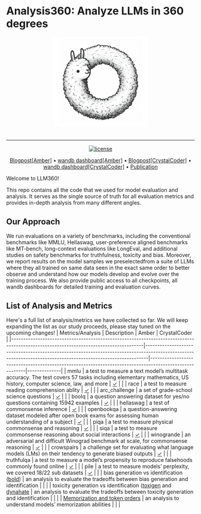 # Analysis360: Analyze LLMs in 360 degrees

<div align="center">
   <img src="./docs/imgs/llm360-big.png" height=50% width=50%><br><br>
</div>

---

<p align="center">
   <a href="https://github.com/LLM360/Analysis360/blob/dev/LICENSE"><img src="https://img.shields.io/badge/license-Apache%202.0-blue.svg" alt="license"></a>
</p>
<p align="center">
  <a href="">Blogpost[Amber]</a> •
  <a href="">wandb dashboard[Amber]</a> •
  <a href="">Blogpost[CrystalCoder]</a> •
  <a href="">wandb dashboard[CrystalCoder]</a> •
  <a href="">Publication</a>
</p>
Welcome to LLM360!

This repo contains all the code that we used for model evaluation and analysis. It serves as the single source of truth for all evaluation metrics and provides in-depth analysis from many different angles.

## Our Approach 

We run evaluations on a variety of benchmarks, including the conventional benchmarks like MMLU, Hellaswag, user-preference aligned benchmarks like MT-bench, long-context evaluations like LongEval, and additional studies on safety benchmarks for truthfulness, toxicity and bias. Moreover, we report results on the model samples we preselectedfrom a suite of LLMs where they all trained on same data seen in the exact same order to better observe and understand how our models develop and evolve over the training process. We also provide public access to all checkpoints, all wandb dashboards for detailed training and evaluation curves.

## List of Analysis and Metrics

Here's a full list of analysis/metrics we have collected so far. We will keep expanding the list as our study proceeds, please stay tuned on the upcoming changes!
| Metrics/Analysis                                                                                                                    | Description                                                                                                                                                 | Amber                                                                                                  | CrystalCoder |
|-------------------------------------------------------------------------------------------------------------------------------------|-------------------------------------------------------------------------------------------------------------------------------------------------------------|--------------------------------------------------------------------------------------------------------|--------------|
| mmlu                                                                                                                                | a test to measure a text model’s multitask accuracy. The test covers 57 tasks including elementary mathematics, US history, computer science, law, and more | [&check;](https://wandb.ai/mbzuai-llm/test/reports/mmlu-23-11-28-16-08-14---Vmlldzo2MTA5MTY3)          |              |
| race                                                                                                                                | a test to measure reading comprehension ablity                                                                                                              | [&check;](https://wandb.ai/mbzuai-llm/test/reports/race-23-11-28-16-12-11---Vmlldzo2MTA5MTky)          |              |
| arc_challenge                                                                                                                       | a set of grade-school science questions                                                                                                                     | [&check;](https://wandb.ai/mbzuai-llm/test/reports/arc_challenge-23-11-28-16-13-34---Vmlldzo2MTA5MjAx) |              |
| boolq                                                                                                                               | a question answering dataset for yes/no questions containing 15942 examples                                                                                 | [&check;](https://wandb.ai/mbzuai-llm/test/reports/boolq-23-11-28-16-14-02---Vmlldzo2MTA5MjA0)         |              |
| hellaswag                                                                                                                           | a test of commonsense inference                                                                                                                             | [&check;](https://wandb.ai/mbzuai-llm/test/reports/hellaswag-23-11-28-16-14-34---Vmlldzo2MTA5MjEw)     |              |
| openbookqa                                                                                                                          | a question-answering dataset modeled after open book exams for assessing human understanding of a subject                                                   | [&check;](https://wandb.ai/mbzuai-llm/test/reports/openbookqa-23-11-28-16-16-31---Vmlldzo2MTA5MjIz)    |              |
| piqa                                                                                                                                | a test to measure physical commonsense and reasoning                                                                                                        | [&check;](https://wandb.ai/mbzuai-llm/test/reports/piqa-23-11-28-16-17-02---Vmlldzo2MTA5MjI5)          |              |
| siqa                                                                                                                                | a test to measure commonsense reasoning about social interactions                                                                                           | [&check;](https://wandb.ai/mbzuai-llm/test/reports/siqa-23-11-28-16-21-40---Vmlldzo2MTA5MjUy)          |              |
| winogrande                                                                                                                          | an adversarial and difficult Winograd benchmark at scale, for commonsense reasoning                                                                         | [&check;](https://wandb.ai/mbzuai-llm/test/reports/winogrande-23-11-28-16-22-16---Vmlldzo2MTA5MjU2)    |              |
| crowspairs                                                                                                                          | a challenge set for evaluating what language models (LMs) on their tendency to generate biased outputs                                                      | [&check;](https://wandb.ai/mbzuai-llm/test/reports/crowspairs-23-11-28-16-22-45---Vmlldzo2MTA5MjYw)    |              |
| truthfulqa                                                                                                                          | a test to measure a model’s propensity to reproduce falsehoods commonly found online                                                                        | [&check;](https://wandb.ai/mbzuai-llm/test/reports/truthfulqa-23-11-28-16-23-20---Vmlldzo2MTA5MjY3)    |              |
| pile                                                                                                                                | a test to measure models’ perplexity, we covered 18/22 sub datasets                                                                                         | [&check;](https://wandb.ai/mbzuai-llm/test/runs/8odaqd7f)                                              |              |
| bias generation vs identification ([bold](https://arxiv.org/abs/2101.11718))                                                        | an analysis to evaluate the tradeoffs between bias generation and identification                                                                            |                                                                                                        |              |
| toxicity generation vs identification ([toxigen](https://arxiv.org/abs/2203.09509) and [dynahate](https://arxiv.org/abs/2012.15761) | an analysis to evaluate the tradeoffs between toxicity generation and identification                                                                        |                                                                                                        |              |
| [Memorization and token orders](https://arxiv.org/abs/2202.07646)                                                                   | an analysis to understand models’ memorization abilities                                                                                                    |                                                                                                        |              |